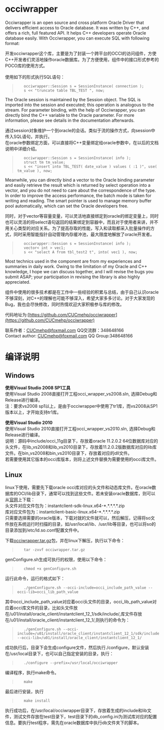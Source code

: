 occiwrapper
===========

Occiwrapper is an open source and cross platform Oracle Driver that delivers efficient access to Oracle database. It was written by C++, and offers a rich, full featured API. It helps C++ developers operate Oracle database easily. With Occiwrapper, you can execute SQL with following format:

开发occiwrapper这个库，主要是为了封装一个跨平台的OCCI的访问组件，方使C++开发者们灵活地操作oracle数据库。为了方便使用，组件中的接口形式参考的POCO库的使用方式。<br /><br />
使用如下的形式执行SQL语句：<br />

>        occiwrapper::Session s = SessionInstance( connection );
>        s << "truncate table TBL_TEST ", now;

The Oracle session is maintained by the Session object. The SQL is imported into the session and executed; this operation is analogous to the stream.
For parameter binding, with the help of Occiwrapper, you can directly bind the C++ variable to the Oracle parameter. For more information, please see details in the documentation afterwards.

通过session对象维护一个到oracle的会话。类似于流的操作方式，向session中传入SQL语句，并执行。<br />
在oracle参数绑定方面，可以直接将C++变量绑定给oracle参数中，在以后的文档说明中详细介绍。<br />

>        occiwrapper::Session s = SessionInstance( info );
>        struct tm tm_value; 
>        s << "insert into TBL_TEST( date_value ) values ( :1 )", use( tm_value ), now;

Meanwhile, you can directly bind a vector to the Oracle binding parameter and easily retrieve the result which is returned by select operation into a vector, and you do not need to care about the correspondence of the type. In order to improve the access performance, the batch mode is taken for writing and reading. The smart pointer is used to manage memory buffer pool automatically, which can set the Oracle developers free.

同时，对于vector等容量变量，可以灵活地直接绑定到oracle的绑定变量上，同时也可以灵活的将select语句返回的结果绑定到容器中，而且对于使用者来讲，并不用关心类型的对应关系。为了提高存取的性能，写入和读取都采入批量操作的方式，同时采用智能指针自动管理内存缓冲池，最大限度地解放了oracle开发者。<br />

>        occiwrapper::Session s = SessionInstance( info );
>        vector< int > vec1;
>        s << "select A from tbl_test2 t", into( vec1 ), now;

Most technics used in the component are from my experiences and summaries in daily work. Owing to the limitation of my Oracle and C++ knowledge, I hope we can discuss together, and I will revise the bugs you submit ASAP; your participation in revising the library is also highly appreciated.

组件中使用的很多技术都是在工作中一些经验的积累与总结，由于自己认识oracle不够深刻，对C++的理解也可能不够深入，希望大家多多讨论。对于大家发现的Bug，我也会尽快修改，同时热情欢迎大家积极参与库的修改。<br />

代码地址为:[https://github.com/CUCmehp/occiwrapper](https://github.com/CUCmehp/occiwrapper)

联系作者：CUCmehp@foxmail.com QQ交流群：348648166 <br />
Contact author: CUCmehp@foxmail.com QQ Group:348648166 <br />

编译说明
===========
Windows
-----------
**使用Visual Studio 2008 SP1工具**<br />
使用Visual Studio 2008直接打开工程occi\_wrapper\_vs2008.sln, 选择Debug和Release进行编译。<br />
注：要求vs2008 sp1以上，是由于occiwrapper中使用了tr1库，而vs2008从SP1版本以上，才开始支持tr1库。<br />


**使用Visual Studio 2010**<br />
使用Visual Studio 2010直接打开工程occi\_wrapper\_vs2010.sln, 选择Debug和Release进行编译。<br />
说明：源码中include/occi_11g目录下，存放着oracle 11.2.0.2 64位数据库对应的头文件，在lib\_vs2008和lib\_vs2010目录下，存放着11.2.0.2版数据库对应的lib库文件。在bin\_vs2008和bin\_vs2010目录下，存放着对应的dll文件。<br />
若需要使用其它版本的occi库版本，则将上述文件替换为需要使用的occi库文件。<br />
	
Linux
-----------
linux下使用，需要先下载oracle occi库对应的头文件和动态库文件。在oracle数据库的OCI/lib目录下，通常可以找到这些文件。若未安装oracle数据库，则可以从[官网](http://www.oracle.com/technetwork/topics/linuxx86-64soft-092277.html)上下载：<br />
头文件对应文件包为：instantclient-sdk-linux.x64-\*.\*.\*.\*.\*.zip <br />
库对应文件包为：instantclient-basic-linux.x64-\*.\*.\*.\*.\*.zip <br />
只需要选择需要的oracle版本，下载对就的文件就可以，然后解压，记得将so文件放在系统运行时扫描的目录，如/usr/local/lib、/usr/lib等目录，也可以将so的目录添加到/etc/ld.so.conf配置文件中。<br />


下载[occiwrapper.tar.gz](https://github.com/CUCmehp/occiwrapper/releases)包，并在linux下解压，执行以下命令：<br />
>        tar -zxvf occiwrapper.tar.gz


genConfigure.sh生成可执行的权限，使用以下命令：<br />
>        chmod +x genConfigure.sh


运行此命令，运行的格式如下：<br />
>        ./genConfigure.sh --occi-include=occi_include_path_value --occi-lib=occi_lib_path_value

其中occi\_include\_path\_value对应着occi头文件的目录，occi\_lib\_path\_value对应着occi库文件的目录，比如头文件放在/u01/install/oracle_client/instantclient\_12\_1/sdk/include/,库文件存放在/u01/install/oracle\_client/instantclient\_12\_1/,则执行的命令为：<br />
>        ./genConfigure.sh --occi-include=/u01/install/oracle_client/instantclient_12_1/sdk/include/ --occi-lib=/u01/install/oracle_client/instantclient_12_1/


成功执行后，目录下会生成configure文件，然后执行./configure，默认安装在/usr/local目录下，也可以自己指定安装的目录，执行：<br />
>        ./configure --prefix=/usr/local/occiwrapper


编译程序，执行make命令。<br />
>        make


最后进行安装，执行<br />
>        make install


执行成功后，在/usr/local/occiwrapper目录下，存放着生成的include和lib文件，测试文件存放在test目录下，test目录下的db\_config.ini为测试库对应的配置信息。要执行test程序，需先在oracle数据库中执行db文件夹下的脚本。<br />




				

